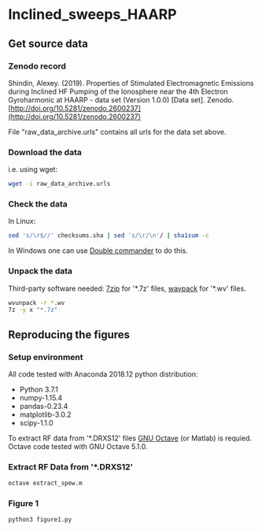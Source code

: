 # Inclined_sweeps_HAARP
## Get source data
### Zenodo record
Shindin, Alexey. (2019). Properties of Stimulated Electromagnetic Emissions during Inclined HF Pumping of the Ionosphere near the 4th Electron Gyroharmonic at HAARP - data set (Version 1.0.0) [Data set]. Zenodo. [http://doi.org/10.5281/zenodo.2600237](http://doi.org/10.5281/zenodo.2600237)  

File "raw_data_archive.urls" contains all urls for the data set above.

### Download the data
i.e. using wget:
```bash
wget -i raw_data_archive.urls
```
### Check the data 
In Linux:
```bash
sed 's/\r$//' checksums.sha | sed 's/\r/\n'/ | sha1sum -c
```
In Windows one can use [Double commander](https://doublecmd.sourceforge.io/) to do this.

### Unpack the data
Third-party software needed: [7zip](https://www.7-zip.org/) for '\*.7z' files, [wavpack](http://www.wavpack.com/) for '\*.wv' files.  
```bash
wvunpack -r *.wv
7z -y x "*.7z"
```
## Reproducing the figures
### Setup environment
All code tested with Anaconda 2018.12 python distribution:  
* Python 3.7.1
* numpy-1.15.4
* pandas-0.23.4
* matplotlib-3.0.2
* scipy-1.1.0  

To extract RF data from '\*.DRXS12' files [GNU Octave](https://www.gnu.org/software/octave/) (or Matlab) is requied. Octave code tested with GNU Octave 5.1.0.
### Extract RF Data from '\*.DRXS12'
```bash
octave extract_spew.m
```
### Figure 1
```bash
python3 figure1.py
```
